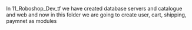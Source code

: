 In 11_Roboshop_Dev_tf we have created database servers and catalogue and web and now in this folder we are going to create user, cart, shipping, paymnet as modules 